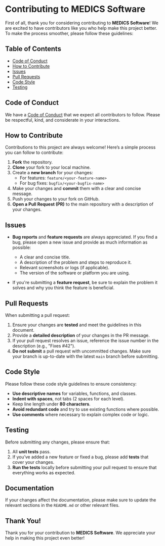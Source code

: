 # Contributing to MEDICS Software

First of all, thank you for considering contributing to **MEDICS Software**! We are excited to have contributors like you who help make this project better. To make the process smoother, please follow these guidelines:

## Table of Contents
- [Code of Conduct](#code-of-conduct)
- [How to Contribute](#how-to-contribute)
- [Issues](#issues)
- [Pull Requests](#pull-requests)
- [Code Style](#code-style)
- [Testing](#testing)

## Code of Conduct

We have a [Code of Conduct](CODE_OF_CONDUCT.md) that we expect all contributors to follow. Please be respectful, kind, and considerate in your interactions.

## How to Contribute

Contributions to this project are always welcome! Here’s a simple process you can follow to contribute:

1. **Fork** the repository.
2. **Clone** your fork to your local machine.
3. Create a **new branch** for your changes:
   - For features: `feature/<your-feature-name>`
   - For bug fixes: `bugfix/<your-bugfix-name>`
4. Make your changes and **commit** them with a clear and concise message.
5. Push your changes to your fork on GitHub.
6. **Open a Pull Request (PR)** to the main repository with a description of your changes.

## Issues

- **Bug reports** and **feature requests** are always appreciated. If you find a bug, please open a new issue and provide as much information as possible:
  - A clear and concise title.
  - A description of the problem and steps to reproduce it.
  - Relevant screenshots or logs (if applicable).
  - The version of the software or platform you are using.

- If you're submitting a **feature request**, be sure to explain the problem it solves and why you think the feature is beneficial.

## Pull Requests

When submitting a pull request:

1. Ensure your changes are **tested** and meet the guidelines in this document.
2. Provide a **detailed description** of your changes in the PR message.
3. If your pull request resolves an issue, reference the issue number in the description (e.g., "Fixes #42").
4. **Do not submit** a pull request with uncommitted changes. Make sure your branch is up-to-date with the latest `main` branch before submitting.

## Code Style

Please follow these code style guidelines to ensure consistency:

- **Use descriptive names** for variables, functions, and classes.
- **Indent with spaces**, not tabs (2 spaces for each level).
- Keep line length under **80 characters**.
- **Avoid redundant code** and try to use existing functions where possible.
- **Use comments** where necessary to explain complex code or logic.

## Testing

Before submitting any changes, please ensure that:

1. All **unit tests** pass.
2. If you’ve added a new feature or fixed a bug, please add **tests** that cover your changes.
3. **Run the tests** locally before submitting your pull request to ensure that everything works as expected.

## Documentation

If your changes affect the documentation, please make sure to update the relevant sections in the `README.md` or other relevant files.

## Thank You!

Thank you for your contribution to **MEDICS Software**. We appreciate your help in making this project even better!
